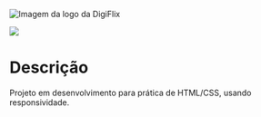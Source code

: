![Imagem da logo da DigiFlix](https://user-images.githubusercontent.com/81973404/220118941-ca41afc8-95d3-4599-896e-29b876fe02d2.png)
<p><img src="http://img.shields.io/static/v1?label=STATUS&message=EM%20DESENVOLVIMENTO&color=GREEN&style=for-the-badge"/></p>
<h1> Descrição </h1>
<p>Projeto em desenvolvimento para prática de HTML/CSS, usando responsividade.</p>
